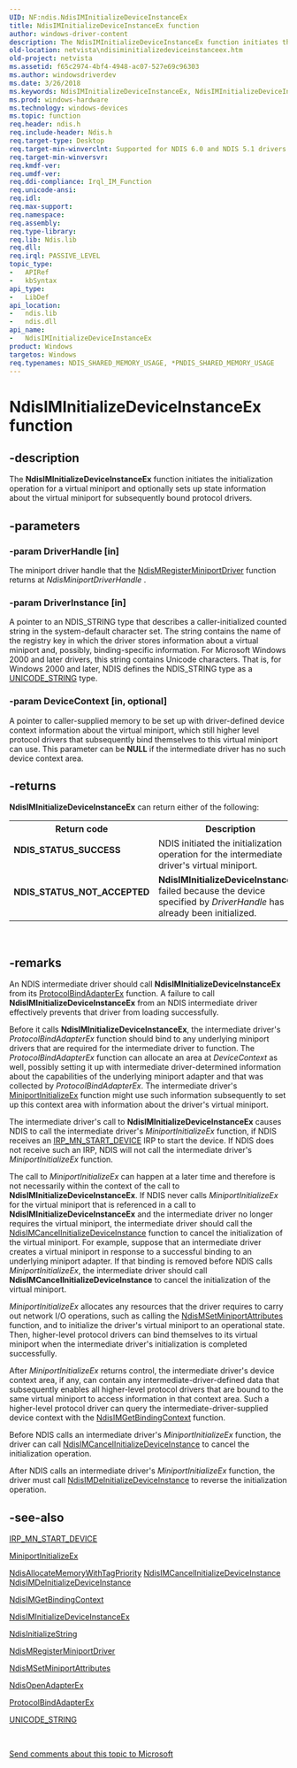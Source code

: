 ```yaml
---
UID: NF:ndis.NdisIMInitializeDeviceInstanceEx
title: NdisIMInitializeDeviceInstanceEx function
author: windows-driver-content
description: The NdisIMInitializeDeviceInstanceEx function initiates the initialization operation for a virtual miniport and optionally sets up state information about the virtual miniport for subsequently bound protocol drivers.
old-location: netvista\ndisiminitializedeviceinstanceex.htm
old-project: netvista
ms.assetid: f65c2974-4bf4-4948-ac07-527e69c96303
ms.author: windowsdriverdev
ms.date: 3/26/2018
ms.keywords: NdisIMInitializeDeviceInstanceEx, NdisIMInitializeDeviceInstanceEx function [Network Drivers Starting with Windows Vista], intermediate_ref_37fbd7e8-287e-49dc-8de5-6b438a305804.xml, ndis/NdisIMInitializeDeviceInstanceEx, netvista.ndisiminitializedeviceinstanceex
ms.prod: windows-hardware
ms.technology: windows-devices
ms.topic: function
req.header: ndis.h
req.include-header: Ndis.h
req.target-type: Desktop
req.target-min-winverclnt: Supported for NDIS 6.0 and NDIS 5.1 drivers (see       NdisIMInitializeDeviceInstanceEx (NDIS 5.1)) in Windows Vista. Supported for NDIS 5.1 drivers (see       NdisIMInitializeDeviceInstanceEx (NDIS 5.1)) in Windows XP.
req.target-min-winversvr: 
req.kmdf-ver: 
req.umdf-ver: 
req.ddi-compliance: Irql_IM_Function
req.unicode-ansi: 
req.idl: 
req.max-support: 
req.namespace: 
req.assembly: 
req.type-library: 
req.lib: Ndis.lib
req.dll: 
req.irql: PASSIVE_LEVEL
topic_type:
-	APIRef
-	kbSyntax
api_type:
-	LibDef
api_location:
-	ndis.lib
-	ndis.dll
api_name:
-	NdisIMInitializeDeviceInstanceEx
product: Windows
targetos: Windows
req.typenames: NDIS_SHARED_MEMORY_USAGE, *PNDIS_SHARED_MEMORY_USAGE
---
```


# NdisIMInitializeDeviceInstanceEx function


## -description


The
  <b>NdisIMInitializeDeviceInstanceEx</b> function initiates the initialization operation for a virtual
  miniport and optionally sets up state information about the virtual miniport for subsequently bound
  protocol drivers.


## -parameters




### -param DriverHandle [in]

The miniport driver handle that the 
     <a href="https://msdn.microsoft.com/bed68aa8-499d-41fd-997b-a46316913cc8">
     NdisMRegisterMiniportDriver</a> function returns at 
     <i>NdisMiniportDriverHandle</i> .


### -param DriverInstance [in]

A pointer to an NDIS_STRING type that describes a caller-initialized counted string in the
     system-default character set. The string contains the name of the registry key in which the driver
     stores information about a virtual miniport and, possibly, binding-specific information. For Microsoft
     Windows 2000 and later drivers, this string contains Unicode characters. That is, for Windows 2000 and
     later, NDIS defines the NDIS_STRING type as a 
     <a href="https://msdn.microsoft.com/library/windows/hardware/ff564879">UNICODE_STRING</a> type.


### -param DeviceContext [in, optional]

A pointer to caller-supplied memory to be set up with driver-defined device context information
     about the virtual miniport, which still higher level protocol drivers that subsequently bind themselves
     to this virtual miniport can use. This parameter can be <b>NULL</b> if the intermediate driver has no such
     device context area.


## -returns



<b>NdisIMInitializeDeviceInstanceEx</b> can return either of the following:

<table>
<tr>
<th>Return code</th>
<th>Description</th>
</tr>
<tr>
<td width="40%">
<dl>
<dt><b>NDIS_STATUS_SUCCESS</b></dt>
</dl>
</td>
<td width="60%">
NDIS initiated the initialization operation for the intermediate driver's virtual
       miniport.

</td>
</tr>
<tr>
<td width="40%">
<dl>
<dt><b>NDIS_STATUS_NOT_ACCEPTED</b></dt>
</dl>
</td>
<td width="60%">
<b>NdisIMInitializeDeviceInstanceEx</b> failed because the device specified by 
       <i>DriverHandle</i> has already been initialized.

</td>
</tr>
</table>
 




## -remarks



An NDIS intermediate driver should call 
    <b>NdisIMInitializeDeviceInstanceEx</b> from its 
    <a href="https://msdn.microsoft.com/1958722e-012e-4110-a82c-751744bcf9b5">ProtocolBindAdapterEx</a> function. A
    failure to call 
    <b>NdisIMInitializeDeviceInstanceEx</b> from an NDIS intermediate driver effectively prevents that driver
    from loading successfully.

Before it calls 
    <b>NdisIMInitializeDeviceInstanceEx</b>, the intermediate driver's 
    <i>ProtocolBindAdapterEx</i> function should bind to any underlying miniport drivers that are required for
    the intermediate driver to function. The 
    <i>ProtocolBindAdapterEx</i> function can allocate an area at 
    <i>DeviceContext</i> as well, possibly setting it up with intermediate driver-determined information about
    the capabilities of the underlying miniport adapter and that was collected by 
    <i>ProtocolBindAdapterEx</i>. The intermediate driver's 
    <a href="https://msdn.microsoft.com/b146fa81-005b-4a6c-962d-4cb023ea790e">MiniportInitializeEx</a> function
    might use such information subsequently to set up this context area with information about the driver's
    virtual miniport.

The intermediate driver's call to 
    <b>NdisIMInitializeDeviceInstanceEx</b> causes NDIS to call the intermediate driver's 
    <i>MiniportInitializeEx</i> function, if NDIS receives an 
    <a href="https://msdn.microsoft.com/library/windows/hardware/ff551749">IRP_MN_START_DEVICE</a> IRP to start the device.
    If NDIS does not receive such an IRP, NDIS will not call the intermediate driver's 
    <i>MiniportInitializeEx</i> function.

The call to 
    <i>MiniportInitializeEx</i> can happen at a later time and therefore is not necessarily within the context
    of the call to 
    <b>NdisIMInitializeDeviceInstanceEx</b>. If NDIS never calls 
    <i>MiniportInitializeEx</i> for the virtual miniport that is referenced in a call to 
    <b>NdisIMInitializeDeviceInstanceEx</b> and the intermediate driver no longer requires the virtual
    miniport, the intermediate driver should call the 
    <a href="https://msdn.microsoft.com/809ffee1-b087-4bf0-ba8a-1ac0b2d02f2f">
    NdisIMCancelInitializeDeviceInstance</a> function to cancel the initialization of the virtual miniport.
    For example, suppose that an intermediate driver creates a virtual miniport in response to a successful
    binding to an underlying miniport adapter. If that binding is removed before NDIS calls 
    <i>MiniportInitializeEx</i>, the intermediate driver should call 
    <b>NdisIMCancelInitializeDeviceInstance</b> to cancel the initialization of the virtual miniport.

<i>MiniportInitializeEx</i> allocates any resources that the driver requires to carry out network I/O
    operations, such as calling the 
    <a href="https://msdn.microsoft.com/861626af-23ea-40dc-a91a-7da42d4b0a1c">
    NdisMSetMiniportAttributes</a> function, and to initialize the driver's virtual miniport to an
    operational state. Then, higher-level protocol drivers can bind themselves to its virtual miniport when
    the intermediate driver's initialization is completed successfully.

After 
    <i>MiniportInitializeEx</i> returns control, the intermediate driver's device context area, if any, can
    contain any intermediate-driver-defined data that subsequently enables all higher-level protocol drivers
    that are bound to the same virtual miniport to access information in that context area. Such a
    higher-level protocol driver can query the intermediate-driver-supplied device context with the 
    <a href="https://msdn.microsoft.com/fc0668b3-9242-4d30-9dc9-820f6d596d6c">
    NdisIMGetBindingContext</a> function.

Before NDIS calls an intermediate driver's 
    <i>MiniportInitializeEx</i> function, the driver can call 
    <a href="https://msdn.microsoft.com/809ffee1-b087-4bf0-ba8a-1ac0b2d02f2f">
    NdisIMCancelInitializeDeviceInstance</a> to cancel the initialization operation.

After NDIS calls an intermediate driver's 
    <i>MiniportInitializeEx</i> function, the driver must call 
    <a href="https://msdn.microsoft.com/badfab43-ba58-4711-a181-af87dcfeba4d">
    NdisIMDeInitializeDeviceInstance</a> to reverse the initialization operation.




## -see-also




<a href="https://msdn.microsoft.com/library/windows/hardware/ff551749">IRP_MN_START_DEVICE</a>



<a href="https://msdn.microsoft.com/b146fa81-005b-4a6c-962d-4cb023ea790e">MiniportInitializeEx</a>



<a href="https://msdn.microsoft.com/aac4049c-a876-4bbb-ba3b-fa36c299e1c7">
   NdisAllocateMemoryWithTagPriority</a>



<a href="https://msdn.microsoft.com/809ffee1-b087-4bf0-ba8a-1ac0b2d02f2f">
   NdisIMCancelInitializeDeviceInstance</a>



<a href="https://msdn.microsoft.com/badfab43-ba58-4711-a181-af87dcfeba4d">
   NdisIMDeInitializeDeviceInstance</a>



<a href="https://msdn.microsoft.com/library/windows/hardware/ff562724">NdisIMGetBindingContext</a>



<a href="https://msdn.microsoft.com/f65c2974-4bf4-4948-ac07-527e69c96303">
   NdisIMInitializeDeviceInstanceEx</a>



<a href="https://msdn.microsoft.com/library/windows/hardware/ff562741">NdisInitializeString</a>



<a href="https://msdn.microsoft.com/library/windows/hardware/ff563654">NdisMRegisterMiniportDriver</a>



<a href="https://msdn.microsoft.com/library/windows/hardware/ff563672">NdisMSetMiniportAttributes</a>



<a href="https://msdn.microsoft.com/library/windows/hardware/ff563715">NdisOpenAdapterEx</a>



<a href="https://msdn.microsoft.com/1958722e-012e-4110-a82c-751744bcf9b5">ProtocolBindAdapterEx</a>



<a href="https://msdn.microsoft.com/library/windows/hardware/ff564879">UNICODE_STRING</a>
 

 

<a href="mailto:wsddocfb@microsoft.com?subject=Documentation%20feedback [netvista\netvista]:%20NdisIMInitializeDeviceInstanceEx function%20 RELEASE:%20(3/26/2018)&amp;body=%0A%0APRIVACY STATEMENT%0A%0AWe use your feedback to improve the documentation. We don't use your email address for any other purpose, and we'll remove your email address from our system after the issue that you're reporting is fixed. While we're working to fix this issue, we might send you an email message to ask for more info. Later, we might also send you an email message to let you know that we've addressed your feedback.%0A%0AFor more info about Microsoft's privacy policy, see http://privacy.microsoft.com/en-us/default.aspx." title="Send comments about this topic to Microsoft">Send comments about this topic to Microsoft</a>


